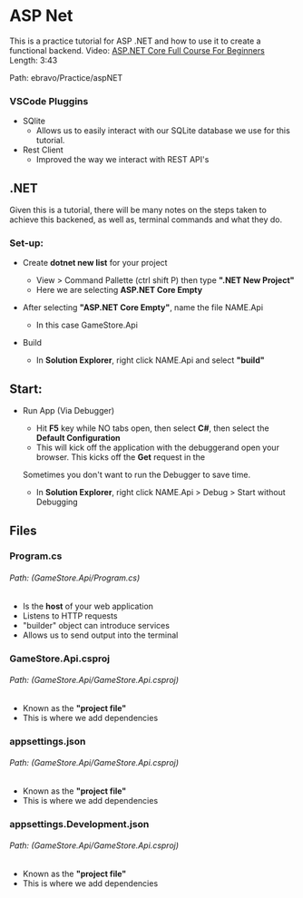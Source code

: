 # ASP Net

This is a practice tutorial for ASP .NET and how to use it to create a functional backend.
Video: [ASP.NET Core Full Course For Beginners](https://www.youtube.com/watch?v=AhAxLiGC7Pc&ab_channel=JulioCasal) <br />
Length: 3:43

Path: ebravo/Practice/aspNET

### VSCode Pluggins
- SQlite
    -    Allows us to easily interact with our SQLite database we use for this tutorial.
- Rest Client
    - Improved the way we interact with REST API's

## .NET
Given this is a tutorial, there will be many notes on the steps taken to achieve this backened, as well as, terminal commands and what they do.

### Set-up:
- Create **dotnet new list** for your project
    - View > Command Pallette (ctrl shift P) then type **".NET New Project"**
    - Here we are selecting **ASP.NET Core Empty**

- After selecting **"ASP.NET Core Empty"**, name the file NAME.Api
    - In this case GameStore.Api

- Build
    - In **Solution Explorer**, right click NAME.Api and select **"build"** 

## Start:

- Run App (Via Debugger)
    - Hit **F5** key while NO tabs open, then select **C#**, then select the **Default Configuration**
    - This will kick off the application with the debuggerand open your browser. This kicks off the **Get** request in the 

    Sometimes you don't want to run the Debugger to save time. 
    - In **Solution Explorer**, right click NAME.Api > Debug > Start without Debugging

## Files

### Program.cs 

<h6>Path: (GameStore.Api/Program.cs)</h6>

- Is the **host** of your web application 
- Listens to HTTP requests
- "builder" object can introduce services
- Allows us to send output into the terminal


### GameStore.Api.csproj 

<h6>Path: (GameStore.Api/GameStore.Api.csproj)</h6>

- Known as the **"project file"**
- This is where we add dependencies 

### appsettings.json 

<h6>Path: (GameStore.Api/GameStore.Api.csproj)</h6>

- Known as the **"project file"**
- This is where we add dependencies 

### appsettings.Development.json  

<h6>Path: (GameStore.Api/GameStore.Api.csproj)</h6>

- Known as the **"project file"**
- This is where we add dependencies 


